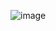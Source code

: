 ![image](https://github.com/JoyeshShrestha/JavaScript/assets/84576929/a0939154-5ff4-4f92-9c07-9fd9c4e0ab42)
